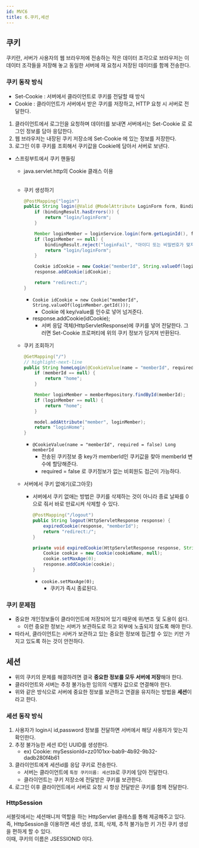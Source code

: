 ```yaml
---
id: MVC6
title: 6.쿠키,세션
---
```


## 쿠키
<p>
쿠키란, 서버가 사용자의 웹 브라우저에 전송하는 작은 데이터 조각으로 브라우저는 이 데이터 조각들을 저장해 놓고 동일한 서버에 재 요청시 저장된 데이터를 함께 전송한다.
</p>

### 쿠키 동작 방식
- Set-Cookie : 서버에서 클라이언트로 쿠키를 전달할 때 방식
- Cookie : 클라이언트가 서버에서 받은 쿠키를 저장하고, HTTP 요청 시 서버로 전달한다.
1. 클라이언트에서 로그인을 요청하며 데이터를 보내면 서버에서는 Set-Cookie 로 로그인 정보를 담아 응답한다.
2. 웹 브라우저는 내장된 쿠키 저장소에 Set-Cookie 에 있는 정보를 저장한다.
3. 로그인 이후 쿠키를 조회해서 쿠키값을 Cookie에 담아서 서버로 보낸다.


- 스프링부트에서 쿠키 핸들링
    - java.servlet.http의 Cookie 클래스 이용 <br/><br/>
    - 쿠키 생성하기
        ```java
        @PostMapping("login")
        public String login(@Valid @ModelAttribute LoginForm form, BindingResult bindingResult, HttpServletResponse response) {
            if (bindingResult.hasErrors()) {
                return "login/loginForm";
            }

            Member loginMember = loginService.login(form.getLoginId(), form.getPassword());
            if (loginMember == null) {
                bindingResult.reject("loginFail", "아이디 또는 비밀번호가 맞지 않습니다.");
                return "login/loginForm";
            }

            Cookie idCookie = new Cookie("memberId", String.valueOf(loginMember.getId()));
            response.addCookie(idCookie);

            return "redirect:/";
        }
        ```
        - `Cookie idCookie = new Cookie("memberId", String.valueOf(loginMember.getId()));`
            - Cookie 에 key/value를 인수로 넣어 넘겨준다.
        - response.addCookie(idCookie);
            - 서버 응답 객체(HttpServletResponse)에 쿠키를 넣어 전달한다. 그러면 Set-Cookie 프로퍼티에 위의 쿠키 정보가 담겨져 반환된다.
    
    - 쿠키 조회하기
        ```java
        @GetMapping("/")
        // highlight-next-line
        public String homeLogin(@CookieValue(name = "memberId", required = false) Long memberId, Model model) {
            if (memberId == null) {
                return "home";
            }

            Member loginMember = memberRepository.findById(memberId);
            if (loginMember == null) {
                return "home";
            }

            model.addAttribute("member", loginMember);
            return "loginHome";
        }
        ```
        - `@CookieValue(name = "memberId", required = false) Long memberId`
            - 전송된 쿠키정보 중 key가 memberId인 쿠키값을 찾아 memberId 변수에 할당해준다.
            - required = false 로 쿠키정보가 없는 비회원도 접근이 가능하다.
    
    - 서버에서 쿠키 없애기(로그아웃)
        - 서버에서 쿠키 없애는 방법은 쿠키를 삭제하는 것이 아니라 종료 날짜를 0으로 줘서 바로 만료시켜 삭제할 수 있다.
            ```java
            @PostMapping("/logout")
            public String logout(HttpServletResponse response) {
                expiredCookie(response, "memberId");
                return "redirect:/";
            }

            private void expiredCookie(HttpServletResponse response, String cookieName) {
                Cookie cookie = new Cookie(cookieName, null);
                cookie.setMaxAge(0);
                response.addCookie(cookie);
            }
            ```
            - `cookie.setMaxAge(0);`
                - 쿠키가 즉시 종료된다.
### 쿠키 문제점
- 중요한 개인정보들이 클라이언트에 저장되어 있기 때문에 위/변조 및 도용이 쉽다.
    - 이런 중요한 정보는 서버가 보관하도로 하고 외부에 노출되지 않도록 해야 한다.
- 따라서, 클라이언트는 서버가 보관하고 있는 중요한 정보에 접근할 수 있는 키만 가지고 있도록 하는 것이 안전하다.

## 세션
- 위의 쿠키의 문제를 해결하려면 결국 **중요한 정보를 모두 서버에 저장**해야 한다.
- 클라이언트와 서버는 추정 불가능한 임의의 식별자 값으로 연결해야 한다.
- 위와 같은 방식으로 서버에 중요한 정보를 보관하고 연결을 유지하는 방법을 **세션**이라고 한다.

### 세션 동작 방식
1. 사용자가 login시 id,password 정보를 전달하면 서버에서 해당 사용자가 맞는지 확인한다.
2. 추정 불가능한 세션 ID인 UUID를 생성한다.
    - ex) Cookie: mySessionId=zz0101xx-bab9-4b92-9b32-dadb280f4b61
3. 클라이언트에게 세션id를 응답 쿠키로 전송한다.
    - 서버는 클라이언트에 `특정 쿠키이름: 세션ID`로 쿠키에 담아 전달한다.
    - 클라이언트는 쿠키 저장소에 전달받은 쿠키를 보관한다.
4. 로그인 이후 클라이언트에서 서버로 요청 시 항상 전달받은 쿠키를 함께 전달한다.


### HttpSession
<p> 
서블릿에서는 세션매니저 역할을 하는 HttpServlet 클래스를 통해 제공해주고 있다.<br/>
즉, HttpSession을 이용하면 세션 생성, 조회, 삭제, 추적 불가능한 키 가진 쿠키 생성을 편하게 할 수 있다.<br/>
이때, 쿠키의 이름은 JSESSIONID 이다.
</p>
